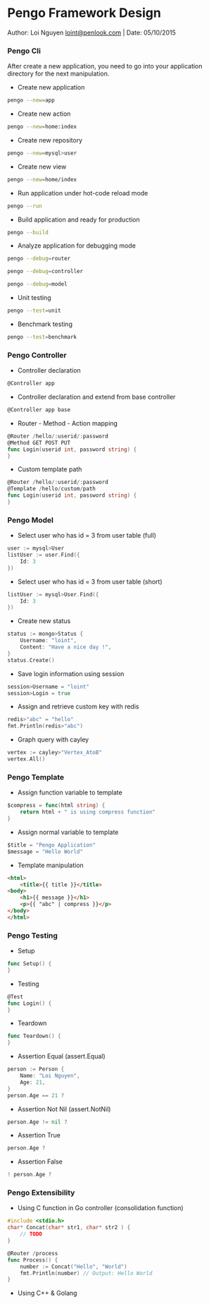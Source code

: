 # Pengo Framework Design
Author: Loi Nguyen <loint@penlook.com>  |  Date: 05/10/2015

### Pengo Cli
After create a new application, you need to go into your application directory for the next manipulation.

+ Create new application

```bash
pengo --new=app
```

+ Create new action

```bash
pengo --new=home:index
```

+ Create new repository

```bash
pengo --new=mysql>user
```

+ Create new view

```bash
pengo --new=home/index
```

+ Run application under hot-code reload mode

```bash
pengo --run
```

+ Build application and ready for production

```bash
pengo --build
```

+ Analyze application for debugging mode

```bash
pengo --debug=router
```
```bash
pengo --debug=controller
```
```bash
pengo --debug=model
```

+ Unit testing

```bash
pengo --test=unit
```

+ Benchmark testing

```bash
pengo --test=benchmark
```

### Pengo Controller

+ Controller declaration
```go
@Controller app
```

+ Controller declaration and extend from base controller

```go
@Controller app base
```

+ Router - Method - Action mapping

```go
@Router /hello/:userid/:password
@Method GET POST PUT
func Login(userid int, password string) {
}
```

+ Custom template path

```go
@Router /hello/:userid/:password
@Template /hello/custom/path
func Login(userid int, password string) {
}
```

### Pengo Model

+ Select user who has id = 3 from user table (full)

```go
user := mysql>User
listUser := user.Find({
	Id: 3
})
```

+ Select user who has id = 3 from user table (short)

```go
listUser := mysql>User.Find({
	Id: 3
})
```

+ Create new status

```go
status := mongo>Status {
	Username: "loint",
	Content: "Have a nice day !",
}
status.Create()
```

+ Save login information using session

```go
session>Username = "loint"
session>Login = true
```

+ Assign and retrieve custom key with redis

```go
redis>"abc" = "hello"
fmt.Println(redis>"abc")
```

+ Graph query with cayley

```go
vertex := cayley>"Vertex_AtoB"
vertex.All()
```

### Pengo Template

+ Assign function variable to template

```go
$compress = func(html string) {
	return html + " is using compress function"
}
```

+ Assign normal variable to template

```go
$title = "Pengo Application"
$message = "Hello World"
```

+ Template manipulation

```html
<html>
	<title>{{ title }}</title>
<body>
	<h1>{{ message }}</h1>
	<p>{{ "abc" | compress }}</p>
</body>
</html>
```

### Pengo Testing

+ Setup

```go
func Setup() {
}
```

+ Testing

```go
@Test
func Login() {
}
```

+ Teardown

```go
func Teardown() {
}
```

+ Assertion Equal (assert.Equal)

```go
person := Person {
	Name: "Loi Nguyen",
	Age: 21,
}
person.Age == 21 ?
```

+ Assertion Not Nil (assert.NotNil)

```go
person.Age != nil ?
```

+ Assertion True

```go
person.Age ?
```

+ Assertion False

```go
! person.Age ?
```

### Pengo Extensibility

+ Using C function in Go controller (consolidation function)

```c
#include <stdio.h>
char* Concat(char* str1, char* str2 ) {
	// TODO
}
```
```go
@Router /process
func Process() {
	number := Concat("Hello", "World")
	fmt.Println(number) // Output: Hello World
}
```

+ Using C++ & Golang 
```cpp

```
```go

```
